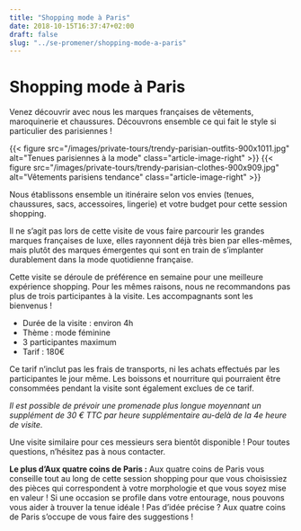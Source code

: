 ```yaml
---
title: "Shopping mode à Paris"
date: 2018-10-15T16:37:47+02:00
draft: false
slug: "../se-promener/shopping-mode-a-paris"
---
```


# Shopping mode à Paris

Venez découvrir avec nous les marques françaises de vêtements, maroquinerie et chaussures. Découvrons ensemble ce qui fait le style si particulier des parisiennes !

{{< figure src="/images/private-tours/trendy-parisian-outfits-900x1011.jpg" alt="Tenues parisiennes à la mode" class="article-image-right" >}}
{{< figure src="/images/private-tours/trendy-parisian-clothes-900x909.jpg" alt="Vêtements parisiens tendance" class="article-image-right" >}}

Nous établissons ensemble un itinéraire selon vos envies (tenues, chaussures, sacs, accessoires, lingerie) et votre budget pour cette session shopping.

Il ne s’agit pas lors de cette visite de vous faire parcourir les grandes marques françaises de luxe, elles rayonnent déjà très bien par elles-mêmes, mais plutôt des marques émergentes qui sont en train de s’implanter durablement dans la mode quotidienne française.

Cette visite se déroule de préférence en semaine pour une meilleure expérience shopping. Pour les mêmes raisons, nous ne recommandons pas plus de trois participantes à la visite. Les accompagnants sont les bienvenus !

* Durée de la visite : environ 4h
* Thème : mode féminine
* 3 participantes maximum
* Tarif : 180€

Ce tarif n’inclut pas les frais de transports, ni les achats effectués par les participantes le jour même. Les boissons et nourriture qui pourraient être consommées pendant la visite sont également exclues de ce tarif.

*Il est possible de prévoir une promenade plus longue moyennant un supplément de 30 € TTC par heure supplémentaire au-delà de la 4e heure de visite.*

Une visite similaire pour ces messieurs sera bientôt disponible ! Pour toutes questions, n’hésitez pas à nous contacter.

**Le plus d’Aux quatre coins de Paris :** Aux quatre coins de Paris vous conseille tout au long de cette session shopping pour que vous choisissiez des pièces qui correspondent à votre morphologie et que vous soyez mise en valeur ! Si une occasion se profile dans votre entourage, nous pouvons vous aider à trouver la tenue idéale ! Pas d’idée précise ? Aux quatre coins de Paris s’occupe de vous faire des suggestions !

